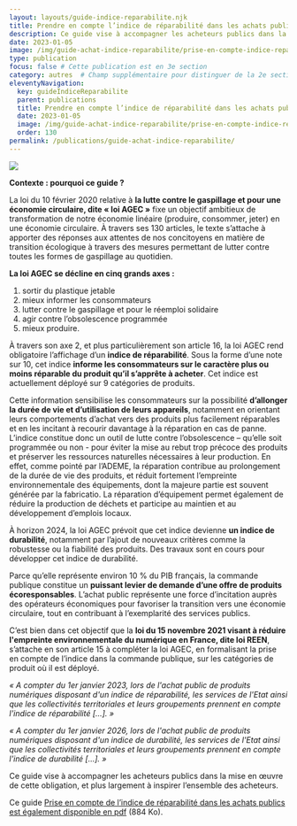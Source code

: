 ```yaml
---
layout: layouts/guide-indice-reparabilite.njk
title: Prendre en compte l’indice de réparabilité dans les achats publics
description: Ce guide vise à accompagner les acheteurs publics dans la mise en œuvre de l’obligation de prise en compte de l’indice de réparabilité, et plus largement à inspirer l’ensemble des acheteurs.
date: 2023-01-05
image: /img/guide-achat-indice-reparabilite/prise-en-compte-indice-reparabilite.webp
type: publication
focus: false # Cette publication est en 3e section
category: autres  # Champ supplémentaire pour distinguer de la 2e section
eleventyNavigation:
  key: guideIndiceReparabilite
  parent: publications
  title: Prendre en compte l’indice de réparabilité dans les achats publics
  date: 2023-01-05
  image: /img/guide-achat-indice-reparabilite/prise-en-compte-indice-reparabilite.webp
  order: 130
permalink: /publications/guide-achat-indice-reparabilite/
---
```


![](/img/guide-achat-indice-reparabilite/prise-en-compte-indice-reparabilite.webp)

**Contexte : pourquoi ce guide ?**

La loi du 10 février 2020 relative à **la lutte contre le gaspillage et pour une économie circulaire, dite « loi AGEC »** fixe un objectif ambitieux de transformation de notre économie linéaire (produire, consommer, jeter) en une économie circulaire. À travers ses 130 articles, le texte s’attache à apporter des réponses aux attentes de nos concitoyens en matière de transition écologique à travers des mesures permettant de lutter contre toutes les formes de gaspillage au quotidien.

**La loi AGEC se décline en cinq grands axes :**

1. sortir du plastique jetable
2. mieux informer les consommateurs
3. lutter contre le gaspillage et pour le réemploi solidaire
4. agir contre l’obsolescence programmée
5. mieux produire.

À travers son axe 2, et plus particulièrement son article 16, la loi AGEC rend obligatoire l’affichage d’un **indice de réparabilité**. Sous la forme d’une note sur 10, cet indice **informe les consommateurs sur le caractère plus ou moins réparable du produit qu’il s’apprête à acheter**. Cet indice est actuellement déployé sur 9 catégories de produits.

Cette information sensibilise les consommateurs sur la possibilité **d’allonger la durée de vie et d’utilisation de leurs appareils**, notamment en orientant leurs comportements d’achat vers des produits plus facilement réparables et en les incitant à recourir davantage à la réparation en cas de panne. L’indice constitue donc un outil de lutte contre l’obsolescence – qu’elle soit programmée ou non - pour éviter la mise au rebut trop précoce des produits et préserver les ressources naturelles nécessaires à leur production. En effet, comme pointé par l’ADEME, la réparation contribue au prolongement de la durée de vie des produits, et réduit fortement l’empreinte environnementale des équipements, dont la majeure partie est souvent générée par la fabricatio.  La réparation d’équipement permet également de réduire la production de déchets et participe au maintien et au développement d’emplois locaux.

À horizon 2024, la loi AGEC prévoit que cet indice devienne **un indice de durabilité**, notamment par l’ajout de nouveaux critères comme la robustesse ou la fiabilité des produits. Des travaux sont en cours pour développer cet indice de durabilité.

Parce qu’elle représente environ 10 % du PIB français, la commande publique constitue un **puissant levier de demande d’une offre de produits écoresponsables**. L’achat public représente une force d’incitation auprès des opérateurs économiques pour favoriser la transition vers une économie circulaire, tout en contribuant à l’exemplarité des services publics.

C’est bien dans cet objectif que la **loi du 15 novembre 2021 visant à réduire l'empreinte environnementale du numérique en France, dite loi REEN**, s’attache en son article 15 à compléter la loi AGEC, en formalisant la prise en compte de l’indice dans la commande publique, sur les catégories de produit où il est déployé.

*« A compter du 1er janvier 2023, lors de l'achat public de produits numériques disposant d'un indice de réparabilité, les services de l'Etat ainsi que les collectivités territoriales et leurs groupements prennent en compte l'indice de réparabilité […]. »*

*« A compter du 1er janvier 2026, lors de l'achat public de produits numériques disposant d'un indice de durabilité, les services de l'Etat ainsi que les collectivités territoriales et leurs groupements prennent en compte l'indice de durabilité […]. »*

Ce guide vise à accompagner les acheteurs publics dans la mise en œuvre de cette obligation, et plus largement à inspirer l’ensemble des acheteurs.

Ce guide [Prise en compte de l’indice de réparabilité dans les achats publics est également disponible en pdf](https://www.ecologie.gouv.fr/sites/default/files/Guide%20IR%20Achat%20durable%202022.pdf) (884 Ko).
